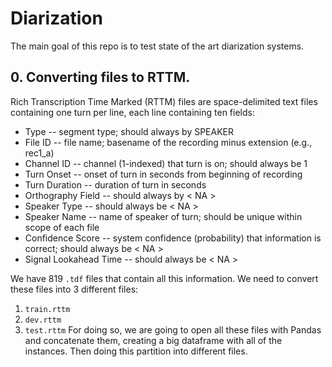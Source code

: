 # Diarization
The main goal of this repo is to test state of the art diarization systems. 

## 0. Converting files to RTTM.
Rich Transcription Time Marked (RTTM) files are space-delimited text files containing one turn per line, each line containing ten fields:

* Type -- segment type; should always by SPEAKER
* File ID -- file name; basename of the recording minus extension (e.g., rec1_a)
* Channel ID -- channel (1-indexed) that turn is on; should always be 1
* Turn Onset -- onset of turn in seconds from beginning of recording
* Turn Duration -- duration of turn in seconds
* Orthography Field -- should always by < NA >
* Speaker Type -- should always be < NA >
* Speaker Name -- name of speaker of turn; should be unique within scope of each file
* Confidence Score -- system confidence (probability) that information is correct; should always be < NA >
* Signal Lookahead Time -- should always be < NA >

We have 819 `.tdf` files that contain all this information. We need to convert these files into 3 different files: 
1. `train.rttm`
2. `dev.rttm`
3. `test.rttm`
For doing so, we are going to open all these files with Pandas and concatenate them, creating a big dataframe with all of the instances. Then doing this partition into different files.
